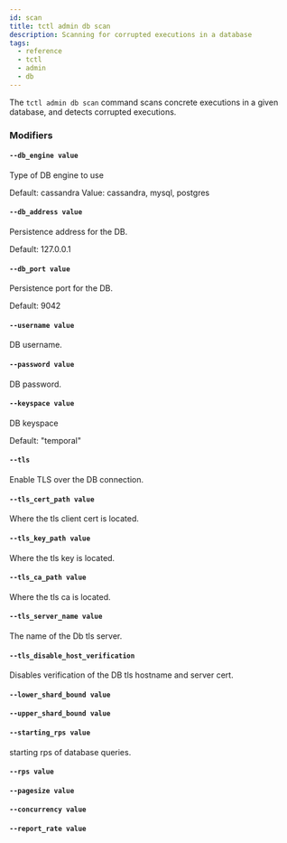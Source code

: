 ```yaml
---
id: scan
title: tctl admin db scan
description: Scanning for corrupted executions in a database
tags:
  - reference
  - tctl
  - admin
  - db
---
```


The `tctl admin db scan` command scans concrete executions in a given database, and detects corrupted executions.

### Modifiers

#### `--db_engine value`
Type of DB engine to use

Default: cassandra
Value: cassandra, mysql, postgres

#### `--db_address value`
Persistence address for the DB.

Default: 127.0.0.1

#### `--db_port value`
Persistence port for the DB.

Default: 9042

#### `--username value`
DB username.

#### `--password value`
DB password.

#### `--keyspace value`
DB keyspace

Default: "temporal"

#### `--tls`
Enable TLS over the DB connection.

#### `--tls_cert_path value`
Where the tls client cert is located.

#### `--tls_key_path value`
Where the tls key is located.

#### `--tls_ca_path value`
Where the tls ca is located.

#### `--tls_server_name value`
The name of the Db tls server.

#### `--tls_disable_host_verification`
Disables verification of the DB tls hostname and server cert.

#### `--lower_shard_bound value`

#### `--upper_shard_bound value`

#### `--starting_rps value`
starting rps of database queries.

#### `--rps value`

#### `--pagesize value`

#### `--concurrency value`

#### `--report_rate value`